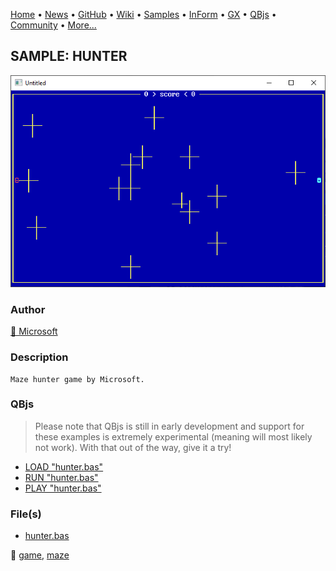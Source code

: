 [Home](https://qb64.com) • [News](../../news.md) • [GitHub](https://github.com/QB64Official/qb64) • [Wiki](https://github.com/QB64Official/qb64/wiki) • [Samples](../../samples.md) • [InForm](../../inform.md) • [GX](../../gx.md) • [QBjs](../../qbjs.md) • [Community](../../community.md) • [More...](../../more.md)

## SAMPLE: HUNTER

![screenshot.png](img/screenshot.png)

### Author

[🐝 Microsoft](../microsoft.md) 

### Description

```text
Maze hunter game by Microsoft.
```

### QBjs

> Please note that QBjs is still in early development and support for these examples is extremely experimental (meaning will most likely not work). With that out of the way, give it a try!

* [LOAD "hunter.bas"](https://v6p9d9t4.ssl.hwcdn.net/html/6029471/index.html?src=https://qb64.com/samples/hunter/src/hunter.bas)
* [RUN "hunter.bas"](https://v6p9d9t4.ssl.hwcdn.net/html/6029471/index.html?mode=auto&src=https://qb64.com/samples/hunter/src/hunter.bas)
* [PLAY "hunter.bas"](https://v6p9d9t4.ssl.hwcdn.net/html/6029471/index.html?mode=play&src=https://qb64.com/samples/hunter/src/hunter.bas)

### File(s)

* [hunter.bas](src/hunter.bas)

🔗 [game](../game.md), [maze](../maze.md)
